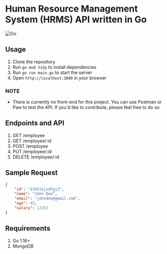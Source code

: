 # Human Resource Management System (HRMS) API written in Go

![Go](https://img.shields.io/badge/go-%2300ADD8.svg?style=for-the-badge&logo=go&logoColor=white)

## Usage

1. Clone the repository
2. Run `go mod tidy` to install dependencies
3. Run `go run main.go` to start the server
4. Open `http://localhost:3000` in your browser

### NOTE

- There is currently no front-end for this project. You can use Postman or Paw to test the API. If you'd like to contribute, please feel free to do so.

## Endpoints and API

1. GET /employee
2. GET /employee/:id
3. POST /employee
4. PUT /employee/:id
5. DELETE /employee/:id

## Sample Request

```json
{
    "id": "2345lkjsdfgj3",
    "name": "John Doe",
    "email": "johndoe@gmail.com",
    "age": 45,
    "salary": 12353
}
```

## Requirements

1. Go 1.16+
2. MongoDB
